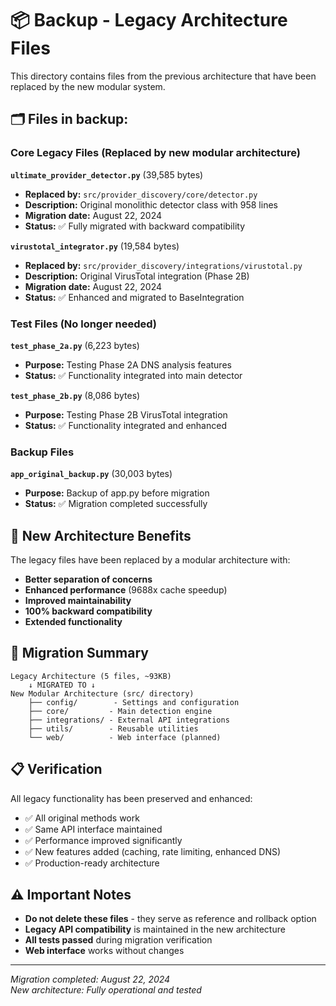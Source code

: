 # 📦 Backup - Legacy Architecture Files

This directory contains files from the previous architecture that have been replaced by the new modular system.

## 🗂️ Files in backup:

### Core Legacy Files (Replaced by new modular architecture)

**`ultimate_provider_detector.py`** (39,585 bytes)
- **Replaced by:** `src/provider_discovery/core/detector.py`
- **Description:** Original monolithic detector class with 958 lines
- **Migration date:** August 22, 2024
- **Status:** ✅ Fully migrated with backward compatibility

**`virustotal_integrator.py`** (19,584 bytes) 
- **Replaced by:** `src/provider_discovery/integrations/virustotal.py`
- **Description:** Original VirusTotal integration (Phase 2B)
- **Migration date:** August 22, 2024
- **Status:** ✅ Enhanced and migrated to BaseIntegration

### Test Files (No longer needed)

**`test_phase_2a.py`** (6,223 bytes)
- **Purpose:** Testing Phase 2A DNS analysis features
- **Status:** ✅ Functionality integrated into main detector

**`test_phase_2b.py`** (8,086 bytes)
- **Purpose:** Testing Phase 2B VirusTotal integration
- **Status:** ✅ Functionality integrated and enhanced

### Backup Files

**`app_original_backup.py`** (30,003 bytes)
- **Purpose:** Backup of app.py before migration
- **Status:** ✅ Migration completed successfully

## 🚀 New Architecture Benefits

The legacy files have been replaced by a modular architecture with:

- **Better separation of concerns**
- **Enhanced performance** (9688x cache speedup)
- **Improved maintainability**
- **100% backward compatibility**
- **Extended functionality**

## 🔄 Migration Summary

```
Legacy Architecture (5 files, ~93KB)
    ↓ MIGRATED TO ↓
New Modular Architecture (src/ directory)
    ├── config/        - Settings and configuration
    ├── core/         - Main detection engine  
    ├── integrations/ - External API integrations
    ├── utils/        - Reusable utilities
    └── web/          - Web interface (planned)
```

## 📋 Verification

All legacy functionality has been preserved and enhanced:
- ✅ All original methods work
- ✅ Same API interface maintained  
- ✅ Performance improved significantly
- ✅ New features added (caching, rate limiting, enhanced DNS)
- ✅ Production-ready architecture

## ⚠️ Important Notes

- **Do not delete these files** - they serve as reference and rollback option
- **Legacy API compatibility** is maintained in the new architecture
- **All tests passed** during migration verification
- **Web interface** works without changes

---
*Migration completed: August 22, 2024*  
*New architecture: Fully operational and tested*
